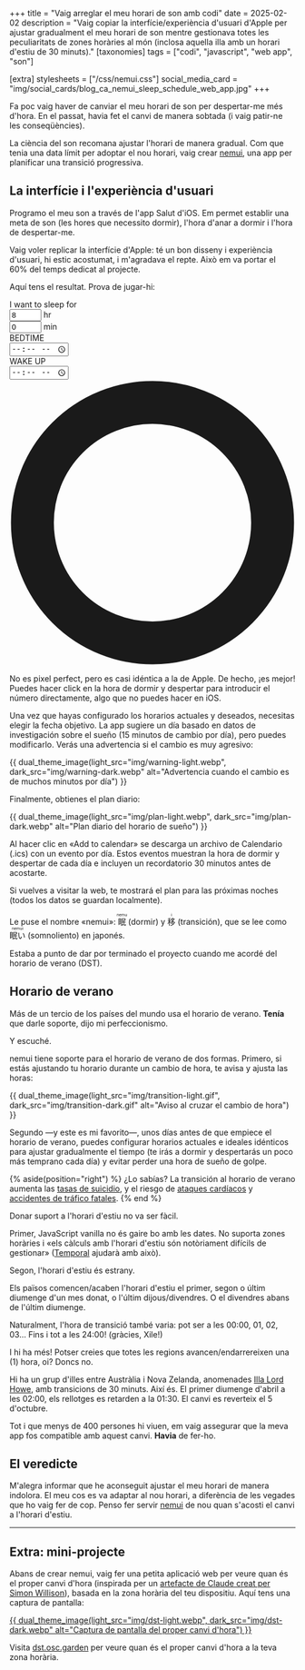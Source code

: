 +++
title = "Vaig arreglar el meu horari de son amb codi"
date = 2025-02-02
description = "Vaig copiar la interfície/experiència d'usuari d'Apple per ajustar gradualment el meu horari de son mentre gestionava totes les peculiaritats de zones horàries al món (inclosa aquella illa amb un horari d'estiu de 30 minuts)."
[taxonomies]
tags = ["codi", "javascript", "web app", "son"]

[extra]
stylesheets = ["/css/nemui.css"]
social_media_card = "img/social_cards/blog_ca_nemui_sleep_schedule_web_app.jpg"
+++

Fa poc vaig haver de canviar el meu horari de son per despertar-me més d'hora. En el passat, havia fet el canvi de manera sobtada (i vaig patir-ne les conseqüències).

La ciència del son recomana ajustar l'horari de manera gradual. Com que tenia una data límit per adoptar el nou horari, vaig crear [nemui](https://nemui.osc.garden/), una app per planificar una transició progressiva.

## La interfície i l'experiència d'usuari

Programo el meu son a través de l'app Salut d'iOS. Em permet establir una meta de son (les hores que necessito dormir), l'hora d'anar a dormir i l'hora de despertar-me.

Vaig voler replicar la interfície d'Apple: té un bon disseny i experiència d'usuari, hi estic acostumat, i m'agradava el repte. Això em va portar el 60% del temps dedicat al projecte.

Aquí tens el resultat. Prova de jugar-hi:

<div class="nemui-container" id="clockContainer">
<!-- Sleep Duration Input -->
<div class="sleep-goal">
<label>I want to sleep for</label>
<div class="goal-inputs">
<div class="input-group">
<input type="number" id="goalHours" min="4" max="12" value="8" inputmode="numeric" pattern="[0-9]*" class="time-input">
<span>hr</span>
</div>
<div class="input-group">
<input type="number" id="goalMinutes" min="0" max="59" value="0" step="10" inputmode="numeric" pattern="[0-9]*" class="time-input">
<span>min</span>
</div>
</div>
</div>

<!-- Clock Component -->
<div class="clock-wrapper">
<div class="time-display">
<div class="time-section">
<div class="time-label">
<span class="icon bed-icon"></span>
BEDTIME
</div>
<input type="time" class="time-value" id="sleepTime" aria-label="Bedtime"/>
</div>
<div class="time-section">
<div class="time-label">
<span class="icon alarm-icon"></span>
WAKE UP
</div>
<input type="time" class="time-value" id="wakeTime" aria-label="Wake up time"/>
</div>
</div>

<div class="outer-container" aria-hidden="true">
<div class="clock-container">
<div class="clock-face">
<div class="symbol stars">
<span class="icon stars-icon"></span>
</div>
<div class="symbol sun">
<span class="icon sun-icon"></span>
</div>
</div>
</div>

<svg class="arc-layer" viewBox="0 0 450 450">
<circle class="background-ring" cx="50%" cy="50%" r="42%" fill="none" stroke="currentColor" stroke-width="15%" />
<path class="sleep-arc" d="" />
<path class="arc-ticks" d="" />
</svg>

<div class="handles-layer">
<div class="handle sleep">
<span class="icon bed-icon"></span>
</div>
<div class="handle wake">
<span class="icon alarm-icon"></span>
</div>
</div>
</div>

<div class="sleep-info">
<div class="total-sleep"></div>
<div id="goalStatus" class="goal-status"></div>
</div>
</div>
</div>
<script defer src="js/clock.js?h=1a4a5e71"></script>

No es pixel perfect, pero es casi idéntica a la de Apple. De hecho, ¡es mejor! Puedes hacer click en la hora de dormir y despertar para introducir el número directamente, algo que no puedes hacer en iOS.

Una vez que hayas configurado los horarios actuales y deseados, necesitas elegir la fecha objetivo. La app sugiere un día basado en datos de investigación sobre el sueño (15 minutos de cambio por día), pero puedes modificarlo. Verás una advertencia si el cambio es muy agresivo:

{{ dual_theme_image(light_src="img/warning-light.webp", dark_src="img/warning-dark.webp" alt="Advertencia cuando el cambio es de muchos minutos por día") }}

Finalmente, obtienes el plan diario:

{{ dual_theme_image(light_src="img/plan-light.webp", dark_src="img/plan-dark.webp" alt="Plan diario del horario de sueño") }}

Al hacer clic en «Add to calendar» se descarga un archivo de Calendario (.ics) con un evento por día. Estos eventos muestran la hora de dormir y despertar de cada día e incluyen un recordatorio 30 minutos antes de acostarte.

Si vuelves a visitar la web, te mostrará el plan para las próximas noches (todos los datos se guardan localmente).

Le puse el nombre «nemui»: <ruby>眠<rt>nemu</rt></ruby> (dormir) y <ruby>移<rt>i</rt></ruby> (transición), que se lee como <ruby>眠い<rt>nemui</rt></ruby> (somnoliento) en japonés.

Estaba a punto de dar por terminado el proyecto cuando me acordé del horario de verano (DST).

## Horario de verano

Más de un tercio de los países del mundo usa el horario de verano. **Tenía** que darle soporte, dijo mi perfeccionismo.

Y escuché.

nemui tiene soporte para el horario de verano de dos formas. Primero, si estás ajustando tu horario durante un cambio de hora, te avisa y ajusta las horas:

{{ dual_theme_image(light_src="img/transition-light.gif", dark_src="img/transition-dark.gif" alt="Aviso al cruzar el cambio de hora") }}

Segundo —y este es mi favorito—, unos días antes de que empiece el horario de verano, puedes configurar horarios actuales e ideales idénticos para ajustar gradualmente el tiempo (te irás a dormir y despertarás un poco más temprano cada día) y evitar perder una hora de sueño de golpe.

{% aside(position="right") %}
¿Lo sabías? La transición al horario de verano aumenta las [tasas de suicidio](https://doi.org/10.1111/j.1479-8425.2007.00331.x), y el riesgo de [ataques cardíacos](https://www.nejm.org/doi/full/10.1056/NEJMc0807104) y [accidentes de tráfico fatales](https://www.cell.com/current-biology/fulltext/S0960-9822(19)31678-1).
{% end %}

Donar suport a l'horari d'estiu no va ser fàcil.

Primer, JavaScript vanilla no és gaire bo amb les dates. No suporta zones horàries i «els càlculs amb l'horari d'estiu són notòriament difícils de gestionar» ([Temporal](https://developer.mozilla.org/blog/javascript-temporal-is-coming/) ajudarà amb això).

Segon, l'horari d'estiu és estrany.

Els països comencen/acaben l'horari d'estiu el primer, segon o últim diumenge d'un mes donat, o l'últim dijous/divendres. O el divendres abans de l'últim diumenge.

Naturalment, l'hora de transició també varia: pot ser a les 00:00, 01, 02, 03... Fins i tot a les 24:00! (gràcies, Xile!)

I hi ha més! Potser creies que totes les regions avancen/endarrereixen una (1) hora, oi? Doncs no.

Hi ha un grup d'illes entre Austràlia i Nova Zelanda, anomenades [Illa Lord Howe](https://en.wikipedia.org/wiki/Lord_Howe_Island), amb transicions de 30 minuts. Així és. El primer diumenge d'abril a les 02:00, els rellotges es retarden a la 01:30. El canvi es reverteix el 5 d'octubre.

Tot i que menys de 400 persones hi viuen, em vaig assegurar que la meva app fos compatible amb aquest canvi. **Havia** de fer-ho.

## El veredicte

M'alegra informar que he aconseguit ajustar el meu horari de manera indolora. El meu cos es va adaptar al nou horari, a diferència de les vegades que ho vaig fer de cop. Penso fer servir [nemui](https://nemui.osc.garden/) de nou quan s'acosti el canvi a l'horari d'estiu.

---

## Extra: mini-projecte

Abans de crear nemui, vaig fer una petita aplicació web per veure quan és el proper canvi d'hora (inspirada per un [artefacte de Claude creat per Simon Willison](https://tools.simonwillison.net/california-clock-change)), basada en la zona horària del teu dispositiu. Aquí tens una captura de pantalla:

<a href="https://dst.osc.garden">
{{ dual_theme_image(light_src="img/dst-light.webp", dark_src="img/dst-dark.webp" alt="Captura de pantalla del proper canvi d'hora") }}
</a>

Visita [dst.osc.garden](https://dst.osc.garden/) per veure quan és el proper canvi d'hora a la teva zona horària.
